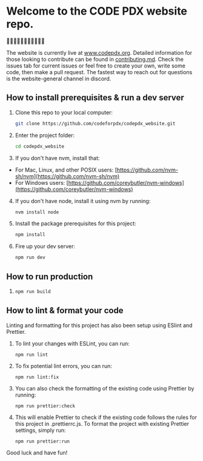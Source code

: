 # Welcome to the CODE PDX website repo.

👋👋🏿👋🏽👋🏻👋🏾👋🏼

The website is currently live at www.codepdx.org. Detailed information for those looking to contribute can be found in [contributing.md](./contributing.md). Check the issues tab for current issues or feel free to create your own, write some code, then make a pull request. The fastest way to reach out for questions is the website-general channel in discord.

## How to install prerequisites & run a dev server

1. Clone this repo to your local computer:
   ```bash
   git clone https://github.com/codeforpdx/codepdx_website.git
   ```
2. Enter the project folder:
   ```bash
   cd codepdx_website
   ```
3. If you don't have nvm, install that:

- For Mac, Linux, and other POSIX users: [https://github.com/nvm-sh/nvm](https://github.com/nvm-sh/nvm)
- For Windows users: [https://github.com/coreybutler/nvm-windows](https://github.com/coreybutler/nvm-windows)

4. If you don't have node, install it using nvm by running:
   ```bash
   nvm install node
   ```
5. Install the package prerequisites for this project:
   ```bash
   npm install
   ```
6. Fire up your dev server:
   ```bash
   npm run dev
   ```

## How to run production

1.  ```bash
    npm run build
    ```

## How to lint & format your code

Linting and formatting for this project has also been setup using ESlint and Prettier.

1. To lint your changes with ESLint, you can run:
   ```shell
   npm run lint
   ```
2. To fix potential lint errors, you can run:
   ```shell
   npm run lint:fix
   ```
3. You can also check the formatting of the existing code using Prettier by running:
   ```shell
   npm run prettier:check
   ```
4. This will enable Prettier to check if the existing code follows the rules for this project in .prettierrc.js. To format the project with existing Prettier settings, simply run:
   ```shell
   npm run prettier:run
   ```

Good luck and have fun!
